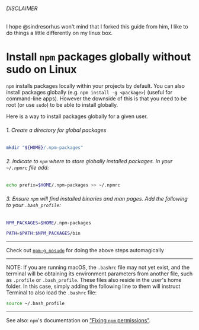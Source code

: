 ###### DISCLAIMER

I hope @sindresorhus won't mind that I forked this guide from him, I like to do things a little differently on my linux box.

# Install `npm` packages globally without sudo on Linux

`npm` installs packages locally within your projects by default. You can also install packages globally (e.g. `npm install -g <package>`) (useful for command-line apps). However the downside of this is that you need to be root (or use `sudo`) to be able to install globally.

Here is a way to install packages globally for a given user.

###### 1. Create a directory for global packages

```sh
mkdir "${HOME}/.npm-packages"
```

###### 2. Indicate to `npm` where to store globally installed packages. In your `~/.npmrc` file add:

```sh
echo prefix=$HOME/.npm-packages >> ~/.npmrc
```

###### 3. Ensure `npm` will find installed binaries and man pages. Add the following to your `.bash_profile`:

```sh
NPM_PACKAGES=$HOME/.npm-packages

PATH=$PATH:$NPM_PACKAGES/bin
```
---

Check out [`npm-g_nosudo`](https://github.com/glenpike/npm-g_nosudo) for doing the above steps automagically

---

NOTE: If you are running macOS, the `.bashrc` file may not yet exist, and the terminal will be obtaining its environment parameters from another file, such as `.profile` or `.bash_profile`. These files also reside in the user's home folder. In this case, simply adding the following line to them will instruct Terminal to also load the `.bashrc` file:

```sh
source ~/.bash_profile
```

---

See also: `npm`'s documentation on
["Fixing `npm` permissions"](https://docs.npmjs.com/getting-started/fixing-npm-permissions).
